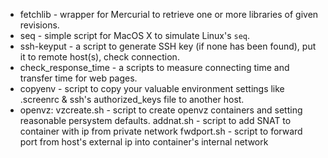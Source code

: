 * fetchlib - wrapper for Mercurial to retrieve one or more libraries of given revisions.
* seq - simple script for MacOS X to simulate Linux's `seq`.
* ssh-keyput - a script to generate SSH key (if none has been found), put it to remote host(s), check connection.
* check_response_time - a scripts to measure connecting time and transfer time for web pages.
* copyenv - script to copy your valuable environment settings like .screenrc & ssh's authorized_keys file to another host.
* openvz:
vzcreate.sh - script to create openvz containers and setting reasonable persystem defaults.
addnat.sh - script to add SNAT to container with ip from private network
fwdport.sh - script to forward port from host's external ip into container's internal network
